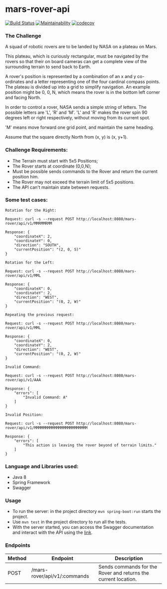# mars-rover-api

[![Build Status](https://travis-ci.org/yurifds/mars-rover-api.svg?branch=master)](https://travis-ci.org/yurifds/mars-rover-api) [![Maintainability](https://api.codeclimate.com/v1/badges/20d0c8daea208f9cd043/maintainability)](https://codeclimate.com/github/yurifds/mars-rover-api/maintainability) [![codecov](https://codecov.io/gh/yurifds/mars-rover-api/branch/master/graph/badge.svg)](https://codecov.io/gh/yurifds/mars-rover-api)


### The Challenge

A squad of robotic rovers are to be landed by NASA on a plateau on Mars.

This plateau, which is curiously rectangular, must be navigated by the rovers so that their on board cameras can get a complete view of the surrounding terrain to send back to Earth.

A rover's position is represented by a combination of an x and y co-ordinates and a letter representing one of the four cardinal compass points. The plateau is divided up into a grid to simplify navigation. An example position might be 0, 0, N, which means the rover is in the bottom left corner and facing North.

In order to control a rover, NASA sends a simple string of letters. The possible letters are 'L', 'R' and 'M'. 'L' and 'R' makes the rover spin 90 degrees left or right respectively, without moving from its current spot.

'M' means move forward one grid point, and maintain the same heading.

Assume that the square directly North from (x, y) is (x, y+1).


### Challenge Requirements: 

- The Terrain must start with 5x5 Positions;
- The Rover starts at coordinate (0,0,N);
- Must be possible sends commands to the Rover and return the current position him.
- The Rover may not exceed the terrain limit of 5x5 positions.
- The API can't maintain state between requests.


### Some test cases:

```
Rotation for the Right:

Request: curl -s --request POST http://localhost:8080/mars-rover/api/v1/MMRMMRMM

Response: {
    "coordinateX": 2,
    "coordinateY": 0,
    "direction": "SOUTH",
    "currentPosition": "(2, 0, S)"
}
```

```
Rotation for the Left:

Request: curl -s --request POST http://localhost:8080/mars-rover/api/v1/MML

Response: {
    "coordinateX": 0,
    "coordinateY": 2,
    "direction": "WEST",
    "currentPosition": "(0, 2, W)"
}
```

```
Repeating the previous request:

Request: curl -s --request POST http://localhost:8080/mars-rover/api/v1/MML

Response: {
    "coordinateX": 0,
    "coordinateY": 2,
    "direction": "WEST",
    "currentPosition": "(0, 2, W)"
}
```

```
Invalid Command:

Request: curl -s --request POST http://localhost:8080/mars-rover/api/v1/AAA

Response: {
    "errors": [
        "Invalid Command: A"
    ]
}
```

```
Invalid Position:

Request: curl -s --request POST http://localhost:8080/mars-rover/api/v1/MMMMMMMMMMMMMMMMMMMMMMMM

Response: {
    "errors": [
        "This action is leaving the rover beyond of terrain limits."
    ]
}
```


### Language and Libraries used:

- Java 8
- Spring Framework
- Swagger


### Usage

- To run the server: in the project directory `mvn spring-boot:run` starts the project.
- Use `mvn test` in the project directory to run all the tests.
- With the server started, you can access the Swagger documentation and interact with the API
using the [link](http://localhost:8080/).


### Endpoints

|  Method  |     Endpoint   | Description |
|----------|----------------|-------------|
| POST | /mars-rover/api/v1/:commands | Sends commands for the Rover and returns the current location. |
